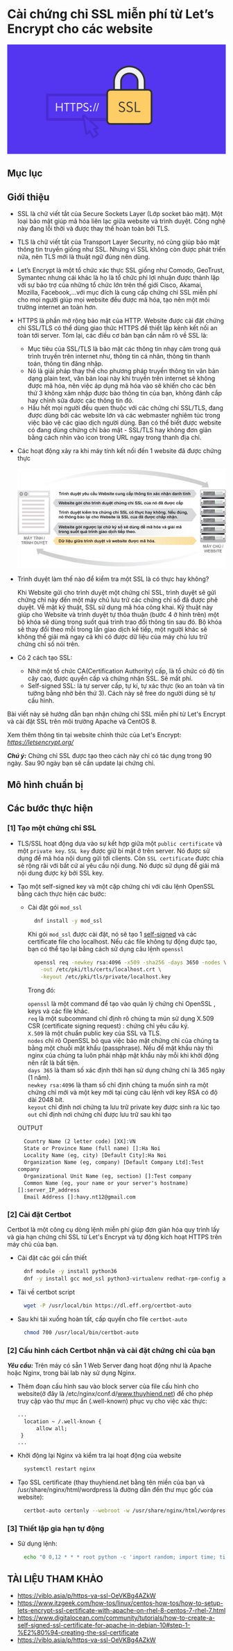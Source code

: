 # Cài chứng chỉ SSL miễn phí từ Let’s Encrypt cho các website

<img src="../images/Chung-chi-SSL.png">  

## Mục lục

## Giới thiệu
- SSL là chữ viết tắt của Secure Sockets Layer (Lớp socket bảo mật). Một loại bảo mật giúp mã hóa liên lạc giữa website và trình duyệt. Công nghệ này đang lỗi thời và được thay thế hoàn toàn bởi TLS.

- TLS là chữ viết tắt của Transport Layer Security, nó cũng giúp bảo mật thông tin truyền giống như SSL. Nhưng vì SSL không còn được phát triển nữa, nên TLS mới là thuật ngữ đúng nên dùng.

- Let’s Encrypt là một tổ chức xác thực SSL giống như Comodo, GeoTrust, Symantec nhưng cái khác là họ là tổ chức phi lợi nhuận được thành lập với sự bảo trợ của những tổ chức lớn trên thế giới Cisco, Akamai, Mozilla, Facebook,…với mục đích là cung cấp chứng chỉ SSL miễn phí cho mọi người giúp mọi website đều được mã hóa, tạo nên một môi trường internet an toàn hơn.

- HTTPS là phần mở rộng bảo mật của HTTP. Website được cài đặt chứng chỉ SSL/TLS có thể dùng giao thức HTTPS để thiết lập kênh kết nối an toàn tới server. Tóm lại, các điều cơ bản bạn cần nắm rõ về SSL là:

    - Mục tiêu của SSL/TLS là bảo mật các thông tin nhạy cảm trong quá trình truyền trên internet như, thông tin cá nhân, thông tin thanh toán, thông tin đăng nhập.
    - Nó là giải pháp thay thế cho phương pháp truyền thông tin văn bản dạng plain text, văn bản loại này khi truyền trên internet sẽ không được mã hóa, nên việc áp dụng mã hóa vào sẽ khiến cho các bên thứ 3 không xâm nhập được bào thông tin của bạn, không đánh cắp hay chỉnh sửa được các thông tin đó.
    - Hầu hết mọi người đều quen thuộc với các chứng chỉ SSL/TLS, đang được dùng bởi các website lớn và các webmaster nghiêm túc trong việc bảo vệ các giao dịch người dùng.
    Bạn có thể biết được website có đang dùng chứng chỉ bảo mật - SSL/TLS hay không đơn giản bằng cách nhìn vào icon trong URL ngay trong thanh địa chỉ.

- Các hoạt động xảy ra khi máy tính kết nối đến 1 website đã được chứng thực

  <img src="../images/ssl_2.jpg">  

- Trình duyệt làm thế nào để kiểm tra một SSL là có thực hay không?

  Khi Website gửi cho trình duyệt một chứng chỉ SSL, trình duyệt sẽ gửi chứng chỉ này đến một máy chủ lưu trữ các chứng chỉ số đã được phê duyệt. Về mặt kỹ thuật, SSL sử dụng mã hóa công khai. Kỹ thuật này giúp cho Website và trình duyệt tự thỏa thuận (bước 4 ở hình trên) một bộ khóa sẽ dùng trong suốt quá trình trao đổi thông tin sau đó. Bộ khóa sẽ thay đổi theo mỗi trong lần giao dịch kế tiếp, một người khác sẽ không thể giải mã ngay cả khi có được dữ liệu của máy chủ lưu trữ chứng chỉ số nói trên.

- Có 2 cách tạo SSL:

  - Nhờ một tổ chức CA(Certification Authority) cấp, là tổ chức có độ tin cậy cao, được quyền cấp và chứng nhận SSL. Sẽ mất phí.
  - Self-signed SSL: là tự server cấp, tự kí, tự xác thực (ko an toàn và tin tưởng bằng nhờ bên thứ 3). Cách này sẽ free do người dùng sẽ tự cấu hình.  
  
Bài viết này sẽ hướng dẫn bạn nhận chứng chỉ SSL miễn phí từ Let's Encrypt và cài đặt SSL trên môi trường Apache và CentOS 8.

Xem thêm thông tin tại website chính thức của Let's Encrypt: *https://letsencrypt.org/*

***Chú ý:*** Chứng chỉ SSL được tạo theo cách này chỉ có tác dụng trong 90 ngày. Sau 90 ngày bạn sẽ cần update lại chứng chỉ. 

## Mô hình chuẩn bị


## Các bước thực hiện

### [1] Tạo một chứng chỉ SSL

- TLS/SSL hoạt động dựa vào sự kết hợp giữa một `public certificate` và một `private key`. `SSL key` được giữ bí mật ở trên server. Nó được sử dụng để mã hóa nội dung gửi tới clients.
Còn `SSL certificate` được chia sẻ rộng rãi với bất cứ ai yêu cầu nội dung. Nó được sử dụng để giải mã nội dung được ký bởi SSL key.

- Tạo một self-signed key và một cặp chứng chỉ với câu lệnh OpenSSL bằng cách thực hiện các bước:

  - Cài đặt gói `mod_ssl`

    ```sh
      dnf install -y mod_ssl
    ```

    Khi gói `mod_ssl` được cài đặt, nó sẽ tạo 1 [self-signed](https://linuxize.com/post/creating-a-self-signed-ssl-certificate/) và các certificate file cho localhost. Nếu các file không tự động được tạo, bạn có thể tạo lại bằng cách sử dụng câu lệnh `openssl`  

    ```sh
      openssl req -newkey rsa:4096 -x509 -sha256 -days 3650 -nodes \
        -out /etc/pki/tls/certs/localhost.crt \
        -keyout /etc/pki/tls/private/localhost.key
    ```

    Trong đó:
  
    `openssl` là một command để tạo vào quản lý chứng chỉ OpenSSL , keys và các file khác.  
    `req` là một subcommand chỉ định rõ chúng ta mún sử dụng X.509 CSR (certificate signing request) : chứng chỉ yêu cầu ký.   
     `X.509` là một chuẩn public key của SSL và TLS.    
    `nodes` chỉ rõ OpenSSL bỏ qua việc bảo mặt chứng chỉ của chúng ta bằng một chuỗi mật khẩu (passphrase). Nếu để mật khẩu này thì nginx của chúng ta luôn phải nhập mật khẩu này mỗi khi khởi động nên rất là bất tiện.  
    `days 365` là tham số xác định thời hạn sử dụng chứng chỉ là 365 ngày (1 năm).  
    `newkey rsa:4096` là tham số chỉ định chúng ta muốn sinh ra một chứng chỉ mới và một key mới tại cùng câu lệnh với key RSA có độ dài 2048 bít.  
    `keyout` chỉ định nơi chứng ta lưu trữ private key được sinh ra lúc tạo  
    `out` chỉ định nơi chứng chỉ được lưu trữ sau khi tạo

  OUTPUT

  ```nginx
    Country Name (2 letter code) [XX]:VN
    State or Province Name (full name) []:Ha Noi
    Locality Name (eg, city) [Default City]:Ha Noi
    Organization Name (eg, company) [Default Company Ltd]:Test company
    Organizational Unit Name (eg, section) []:Test company
    Common Name (eg, your name or your server's hostname) []:server_IP_address
    Email Address []:havy.nt12@gmail.com
  ```

### [2] Cài đặt Certbot 

Certbot là một công cụ dòng lệnh miễn phí giúp đơn giản hóa quy trình lấy và gia hạn chứng chỉ SSL từ Let's Encrypt và tự động kích hoạt HTTPS trên máy chủ của bạn.

- Cài đặt các gói cần thiết

  ```sh
    dnf module -y install python36 
    dnf -y install gcc mod_ssl python3-virtualenv redhat-rpm-config augeas-libs libffi-devel openssl-devel 
  ```

- Tải về certbot script
  ```sh
    wget -P /usr/local/bin https://dl.eff.org/certbot-auto
  ```

- Sau khi tải xuống hoàn tất, cấp quyền cho file `certbot-auto`

  ```sh
    chmod 700 /usr/local/bin/certbot-auto
  ```

### [2] Cấu hình cách Certbot nhận và cài đặt chứng chỉ của bạn  

***Yêu cầu:*** Trên máy có sẵn 1 Web Server đang hoạt động như là Apache hoặc Nginx, trong bài lab này sử dụng Nginx.  

- Thêm đoạn cấu hình sau vào block server của file cấu hình cho website(ở đây là /etc/nginx/conf.d/www.thuyhiend.net) để cho phép truy cập vào thư mục ẩn (.well-known) phục vụ cho việc xác thực:
  ```nginx
  ...
    location ~ /.well-known {
        allow all;
   }
  ...
  ```

- Khởi động lại Nginx và kiểm tra lại hoạt động của website
  ```sh
    systemctl restart nginx
  ```

- Tạo SSL certificate (thay thuyhiend.net bằng tên miền của bạn và /usr/share/nginx/html/wordpress là đường dẫn đến thư mục gốc của website):

  ```sh
    certbot-auto certonly --webroot -w /usr/share/nginx/html/wordpress -d www.thuyhiend.net
  ```





### [3] Thiết lập gia hạn tự động  
- Sử dụng lệnh:
  ```sh
    echo "0 0,12 * * * root python -c 'import random; import time; time.sleep(random.random() * 3600)' && /usr/local/bin/certbot-auto renew" | sudo tee -a /etc/crontab > /dev/null
  ```




















## TÀI LIỆU THAM KHẢO
- https://viblo.asia/p/https-va-ssl-OeVKBg4AZkW
- https://www.itzgeek.com/how-tos/linux/centos-how-tos/how-to-setup-lets-encrypt-ssl-certificate-with-apache-on-rhel-8-centos-7-rhel-7.html
- https://www.digitalocean.com/community/tutorials/how-to-create-a-self-signed-ssl-certificate-for-apache-in-debian-10#step-1-%E2%80%94-creating-the-ssl-certificate
- https://viblo.asia/p/https-va-ssl-OeVKBg4AZkW